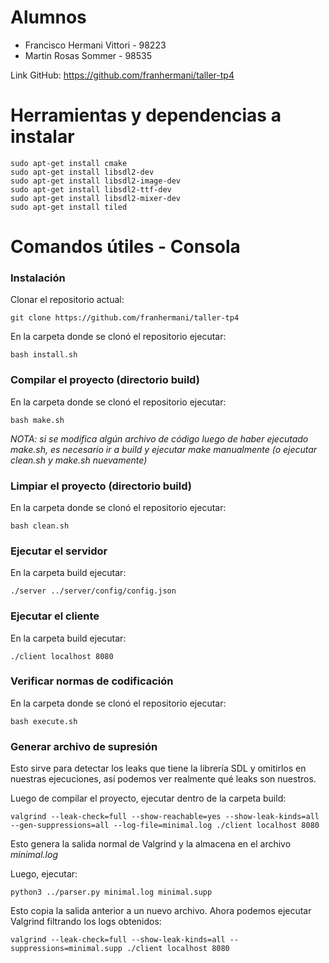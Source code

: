 # Alumnos

- Francisco Hermani	Vittori		- 98223
- Martin Rosas Sommer			- 98535

Link GitHub: https://github.com/franhermani/taller-tp4

# Herramientas y dependencias a instalar

```
sudo apt-get install cmake
sudo apt-get install libsdl2-dev
sudo apt-get install libsdl2-image-dev
sudo apt-get install libsdl2-ttf-dev
sudo apt-get install libsdl2-mixer-dev
sudo apt-get install tiled
```

# Comandos útiles - Consola

### Instalación

Clonar el repositorio actual:
```
git clone https://github.com/franhermani/taller-tp4
```

En la carpeta donde se clonó el repositorio ejecutar:
```
bash install.sh
```

### Compilar el proyecto (directorio build)

En la carpeta donde se clonó el repositorio ejecutar:
```
bash make.sh
```

*NOTA: si se modifica algún archivo de código luego de haber ejecutado
make.sh, es necesario ir a build y ejecutar make manualmente (o ejecutar
clean.sh y make.sh nuevamente)*

### Limpiar el proyecto (directorio build)

En la carpeta donde se clonó el repositorio ejecutar:
```
bash clean.sh
```

### Ejecutar el servidor

En la carpeta build ejecutar:
```
./server ../server/config/config.json
```

### Ejecutar el cliente

En la carpeta build ejecutar:
```
./client localhost 8080
```

### Verificar normas de codificación

En la carpeta donde se clonó el repositorio ejecutar:
```
bash execute.sh
```

### Generar archivo de supresión

Esto sirve para detectar los leaks que tiene la librería SDL y omitirlos
en nuestras ejecuciones, así podemos ver realmente qué leaks son nuestros.

Luego de compilar el proyecto, ejecutar dentro de la carpeta build:

```
valgrind --leak-check=full --show-reachable=yes --show-leak-kinds=all --gen-suppressions=all --log-file=minimal.log ./client localhost 8080
```

Esto genera la salida normal de Valgrind y la almacena en el archivo *minimal.log*

Luego, ejecutar:

```
python3 ../parser.py minimal.log minimal.supp
```

Esto copia la salida anterior a un nuevo archivo. Ahora podemos ejecutar
Valgrind filtrando los logs obtenidos:

```
valgrind --leak-check=full --show-leak-kinds=all --suppressions=minimal.supp ./client localhost 8080
```
